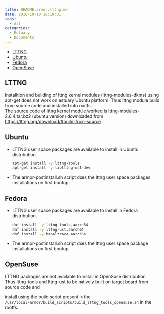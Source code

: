 ```yaml
---
title: README.armor.lttng.md
date: 2016-10-10 10:10:01
tags:
  - All
categories:
  - Estuary
  - Documents
---
```

* [LTTNG](#1)
* [Ubuntu](#2)
* [Fedora](#3)
* [OpenSuse](#4)

<!--more-->

## <a name="1">LTTNG</a>

Installtion and building of lttng kernel modules (lttng-modules-dkms) using apt-get does not work on estuary Ubuntu platform. Thus lttng module build from source code and installed into rootfs.  
The source code of lttng kernel module worked is lttng-modules-2.6.4.tar.bz2 (ubuntu version) downloaded from https://lttng.org/download/#build-from-source

## <a name="2">Ubuntu</a>

- LTTNG user space packages are available to install in Ubuntu distribution.

  ```bash
  apt-get install -y lttng-tools
  apt-get install -y liblttng-ust-dev
  ```
- The armor-postinstall.sh script does the lttng user space packages installations on first bootup.


## <a name="3">Fedora</a>

- LTTNG user space packages are available to install in Fedora distribution.
  ```bash
  dnf install -y lttng-tools.aarch64
  dnf install -y lttng-ust.aarch64
  dnf install -y babeltrace.aarch64
  ```
- The armor-postinstall.sh script does the lttng user space package installations on first bootup.

## <a name="4">OpenSuse</a>

LTTNG packages are not available to install in OpenSuse distribution.  
Thus lttng-tools and lttng-ust to be natively built on target board from source code and

install using the build script present in the `/usr/local/armor/build_scripts/build_lttng_tools_opensuse.sh`
in the rootfs.

